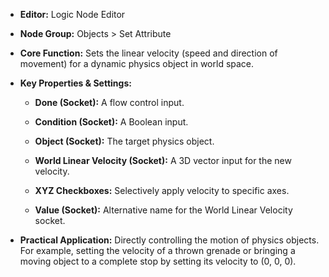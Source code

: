- **Editor:** Logic Node Editor
    
- **Node Group:** Objects > Set Attribute
    
- **Core Function:** Sets the linear velocity (speed and direction of movement) for a dynamic physics object in world space.
    
- **Key Properties & Settings:**
    
    - **Done (Socket):** A flow control input.
        
    - **Condition (Socket):** A Boolean input.
        
    - **Object (Socket):** The target physics object.
        
    - **World Linear Velocity (Socket):** A 3D vector input for the new velocity.
        
    - **XYZ Checkboxes:** Selectively apply velocity to specific axes.
        
    - **Value (Socket):** Alternative name for the World Linear Velocity socket.
        
- **Practical Application:** Directly controlling the motion of physics objects. For example, setting the velocity of a thrown grenade or bringing a moving object to a complete stop by setting its velocity to (0, 0, 0).